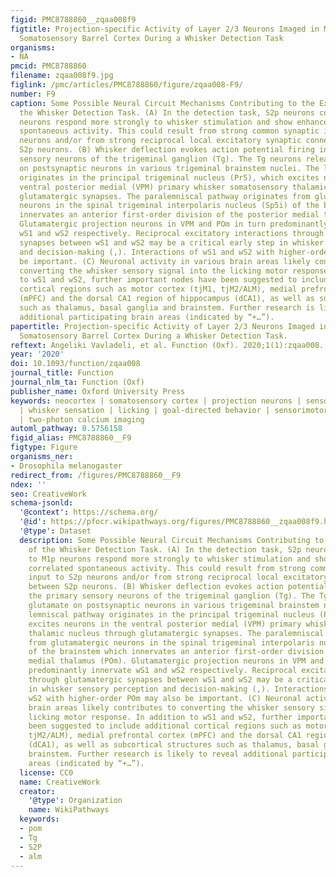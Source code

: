 ```yaml
---
figid: PMC8788860__zqaa008f9
figtitle: Projection-specific Activity of Layer 2/3 Neurons Imaged in Mouse Primary
  Somatosensory Barrel Cortex During a Whisker Detection Task
organisms:
- NA
pmcid: PMC8788860
filename: zqaa008f9.jpg
figlink: /pmc/articles/PMC8788860/figure/zqaa008-F9/
number: F9
caption: Some Possible Neural Circuit Mechanisms Contributing to the Execution of
  the Whisker Detection Task. (A) In the detection task, S2p neurons compared to M1p
  neurons respond more strongly to whisker stimulation and show enhanced correlated
  spontaneous activity. This could result from strong common synaptic input to S2p
  neurons and/or from strong reciprocal local excitatory synaptic connectivity between
  S2p neurons. (B) Whisker deflection evokes action potential firing in the primary
  sensory neurons of the trigeminal ganglion (Tg). The Tg neurons release glutamate
  on postsynaptic neurons in various trigeminal brainstem nuclei. The lemniscal pathway
  originates in the principal trigeminal nucleus (Pr5), which excites neurons in the
  ventral posterior medial (VPM) primary whisker somatosensory thalamic nucleus through
  glutamatergic synapses. The paralemniscal pathway originates from glutamatergic
  neurons in the spinal trigeminal interpolaris nucleus (Sp5i) of the brainstem which
  innervates an anterior first-order division of the posterior medial thalamus (POm).
  Glutamatergic projection neurons in VPM and POm in turn predominantly innervate
  wS1 and wS2 respectively. Reciprocal excitatory interactions through glutamatergic
  synapses between wS1 and wS2 may be a critical early step in whisker sensory perception
  and decision-making (,). Interactions of wS1 and wS2 with higher-order POm may also
  be important. (C) Neuronal activity in various brain areas likely contributes to
  converting the whisker sensory signal into the licking motor response. In addition
  to wS1 and wS2, further important nodes have been suggested to include additional
  cortical regions such as motor cortex (tjM1, tjM2/ALM), medial prefrontal cortex
  (mPFC) and the dorsal CA1 region of hippocampus (dCA1), as well as subcortical structures
  such as thalamus, basal ganglia and brainstem. Further research is likely to reveal
  additional participating brain areas (indicated by “+…”).
papertitle: Projection-specific Activity of Layer 2/3 Neurons Imaged in Mouse Primary
  Somatosensory Barrel Cortex During a Whisker Detection Task.
reftext: Angeliki Vavladeli, et al. Function (Oxf). 2020;1(1):zqaa008.
year: '2020'
doi: 10.1093/function/zqaa008
journal_title: Function
journal_nlm_ta: Function (Oxf)
publisher_name: Oxford University Press
keywords: neocortex | somatosensory cortex | projection neurons | sensory perception
  | whisker sensation | licking | goal-directed behavior | sensorimotor transformation
  | two-photon calcium imaging
automl_pathway: 0.5756158
figid_alias: PMC8788860__F9
figtype: Figure
organisms_ner:
- Drosophila melanogaster
redirect_from: /figures/PMC8788860__F9
ndex: ''
seo: CreativeWork
schema-jsonld:
  '@context': https://schema.org/
  '@id': https://pfocr.wikipathways.org/figures/PMC8788860__zqaa008f9.html
  '@type': Dataset
  description: Some Possible Neural Circuit Mechanisms Contributing to the Execution
    of the Whisker Detection Task. (A) In the detection task, S2p neurons compared
    to M1p neurons respond more strongly to whisker stimulation and show enhanced
    correlated spontaneous activity. This could result from strong common synaptic
    input to S2p neurons and/or from strong reciprocal local excitatory synaptic connectivity
    between S2p neurons. (B) Whisker deflection evokes action potential firing in
    the primary sensory neurons of the trigeminal ganglion (Tg). The Tg neurons release
    glutamate on postsynaptic neurons in various trigeminal brainstem nuclei. The
    lemniscal pathway originates in the principal trigeminal nucleus (Pr5), which
    excites neurons in the ventral posterior medial (VPM) primary whisker somatosensory
    thalamic nucleus through glutamatergic synapses. The paralemniscal pathway originates
    from glutamatergic neurons in the spinal trigeminal interpolaris nucleus (Sp5i)
    of the brainstem which innervates an anterior first-order division of the posterior
    medial thalamus (POm). Glutamatergic projection neurons in VPM and POm in turn
    predominantly innervate wS1 and wS2 respectively. Reciprocal excitatory interactions
    through glutamatergic synapses between wS1 and wS2 may be a critical early step
    in whisker sensory perception and decision-making (,). Interactions of wS1 and
    wS2 with higher-order POm may also be important. (C) Neuronal activity in various
    brain areas likely contributes to converting the whisker sensory signal into the
    licking motor response. In addition to wS1 and wS2, further important nodes have
    been suggested to include additional cortical regions such as motor cortex (tjM1,
    tjM2/ALM), medial prefrontal cortex (mPFC) and the dorsal CA1 region of hippocampus
    (dCA1), as well as subcortical structures such as thalamus, basal ganglia and
    brainstem. Further research is likely to reveal additional participating brain
    areas (indicated by “+…”).
  license: CC0
  name: CreativeWork
  creator:
    '@type': Organization
    name: WikiPathways
  keywords:
  - pom
  - Tg
  - S2P
  - alm
---
```

